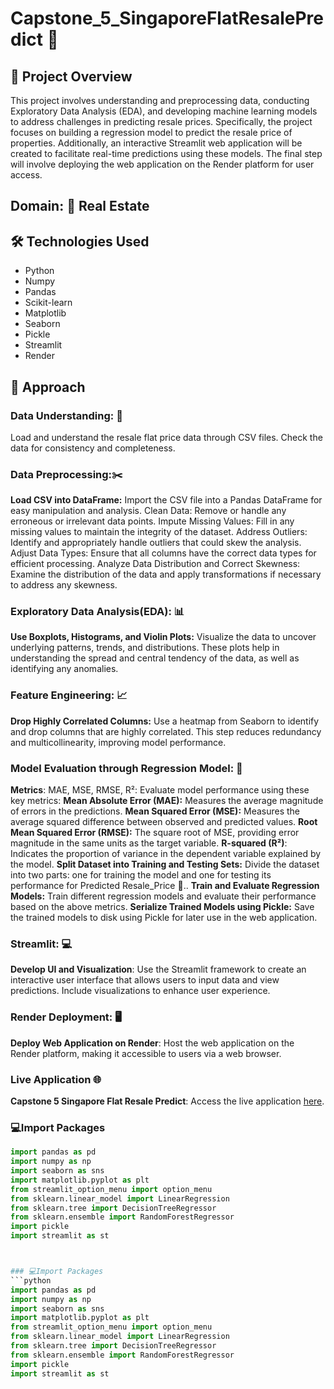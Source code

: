 # Capstone_5_SingaporeFlatResalePredict :european_castle:

## :page_with_curl: Project Overview
This project involves understanding and preprocessing data, conducting Exploratory Data Analysis (EDA), and developing machine learning models to address challenges in predicting resale prices. Specifically, the project focuses on building a regression model to predict the resale price of properties. Additionally, an interactive Streamlit web application will be created to facilitate real-time predictions using these models. The final step will involve deploying the web application on the Render platform for user access.

## Domain: :hotel: Real Estate 

## 🛠 Technologies Used
* Python 
* Numpy
* Pandas
* Scikit-learn
* Matplotlib
* Seaborn
* Pickle
* Streamlit
* Render

## 📘 Approach

### Data Understanding: :page_facing_up:
Load and understand the resale flat price data through CSV files.
Check the data for consistency and completeness.

### Data Preprocessing:✂️
**Load CSV into DataFrame:** Import the CSV file into a Pandas DataFrame for easy manipulation and analysis.
Clean Data: Remove or handle any erroneous or irrelevant data points.
Impute Missing Values: Fill in any missing values to maintain the integrity of the dataset.
Address Outliers: Identify and appropriately handle outliers that could skew the analysis.
Adjust Data Types: Ensure that all columns have the correct data types for efficient processing.
Analyze Data Distribution and Correct Skewness: Examine the distribution of the data and apply transformations if necessary to address any skewness.

### Exploratory Data Analysis(EDA): :bar_chart:
**Use Boxplots, Histograms, and Violin Plots:** Visualize the data to uncover underlying patterns, trends, and distributions. These plots help in understanding the spread and central tendency of the data, as well as identifying any anomalies.

### Feature Engineering: :chart_with_upwards_trend:
**Drop Highly Correlated Columns:** Use a heatmap from Seaborn to identify and drop columns that are highly correlated. This step reduces redundancy and multicollinearity, improving model performance.

### Model Evaluation through Regression Model: :triangular_ruler:
**Metrics**: MAE, MSE, RMSE, R²: Evaluate model performance using these key metrics:
**Mean Absolute Error (MAE):** Measures the average magnitude of errors in the predictions.
**Mean Squared Error (MSE):** Measures the average squared difference between observed and predicted values.
**Root Mean Squared Error (RMSE):** The square root of MSE, providing error magnitude in the same units as the target variable.
**R-squared (R²)**: Indicates the proportion of variance in the dependent variable explained by the model.
**Split Dataset into Training and Testing Sets:** Divide the dataset into two parts: one for training the model and one for testing its performance for Predicted Resale_Price :money_with_wings:..
**Train and Evaluate Regression Models:** Train different regression models and evaluate their performance based on the above metrics.
**Serialize Trained Models using Pickle:** Save the trained models to disk using Pickle for later use in the web application.

### Streamlit: :computer:
**Develop UI and Visualization**: Use the Streamlit framework to create an interactive user interface that allows users to input data and view predictions. Include visualizations to enhance user experience.

### Render Deployment: :desktop_computer:
**Deploy Web Application on Render**: Host the web application on the Render platform, making it accessible to users via a web browser.

### Live Application 🌐

**Capstone 5 Singapore Flat Resale Predict**: Access the live application [here](https://capstone-5-singaporeflatresalepredict.onrender.com).


### 💻Import Packages
```python
import pandas as pd
import numpy as np
import seaborn as sns
import matplotlib.pyplot as plt
from streamlit_option_menu import option_menu
from sklearn.linear_model import LinearRegression
from sklearn.tree import DecisionTreeRegressor
from sklearn.ensemble import RandomForestRegressor
import pickle
import streamlit as st



### 💻Import Packages
```python
import pandas as pd
import numpy as np
import seaborn as sns
import matplotlib.pyplot as plt
from streamlit_option_menu import option_menu
from sklearn.linear_model import LinearRegression
from sklearn.tree import DecisionTreeRegressor
from sklearn.ensemble import RandomForestRegressor
import pickle
import streamlit as st
